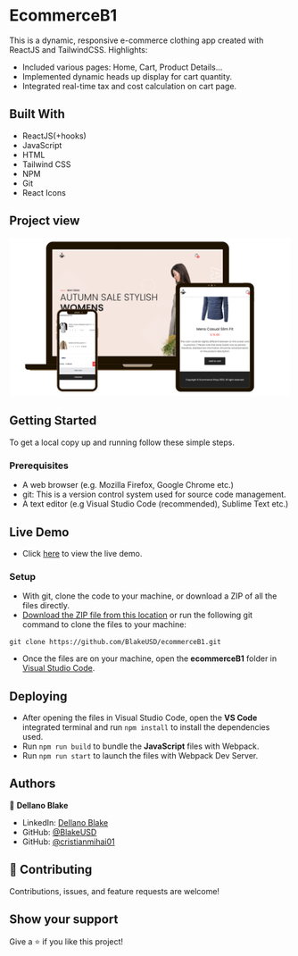 # EcommerceB1
This is a dynamic, responsive e-commerce clothing app created with ReactJS and TailwindCSS. Highlights:

- Included various pages: Home, Cart, Product Details... 
- Implemented dynamic heads up display for cart quantity.
- Integrated real-time tax and cost calculation on cart page.

## Built With

- ReactJS(+hooks)
- JavaScript
- HTML
- Tailwind CSS
- NPM
- Git
- React Icons

## Project view
![Screen](https://github.com/BlakeUSD/github-repo-image-hosting/blob/main/images/ecommerceB1%20Mockup.png)

## Getting Started

To get a local copy up and running follow these simple steps.

### Prerequisites

- A web browser (e.g. Mozilla Firefox, Google Chrome etc.)
- git: This is a version control system used for source code management.
- A text editor (e.g Visual Studio Code (recommended), Sublime Text etc.)

## Live Demo

- Click [here](https://ecommerceb1-blakeusd.vercel.app/) to view the live demo.

### Setup

- With git, clone the code to your machine, or download a ZIP of all the files directly.
- [Download the ZIP file from this location](https://github.com/BlakeUSD/ecommerceB1/archive/refs/heads/main.zip) or run the following git command to clone the files to your machine:

```
git clone https://github.com/BlakeUSD/ecommerceB1.git
```

- Once the files are on your machine, open the **ecommerceB1** folder in [Visual Studio Code](https://code.visualstudio.com/download).

## Deploying

- After opening the files in Visual Studio Code, open the **VS Code** integrated terminal and run ``` npm install ``` to install the dependencies used.
- Run ``` npm run build ``` to bundle the **JavaScript** files with Webpack.
- Run ``` npm run start ``` to launch the files with Webpack Dev Server.

## Authors

👤 **Dellano Blake**

- LinkedIn: [Dellano Blake](https://www.linkedin.com/in/dellano-b-032a9b1a4/)
- GitHub: [@BlakeUSD](https://github.com/blakeusd)
- GitHub: [@cristianmihai01](https://github.com/cristianmihai01)

## 🤝 Contributing

Contributions, issues, and feature requests are welcome!

## Show your support

Give a ⭐️ if you like this project!
